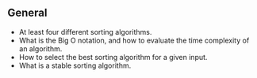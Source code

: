 ## General

- At least four different sorting algorithms.
- What is the Big O notation, and how to evaluate the time complexity of an algorithm.
- How to select the best sorting algorithm for a given input.
- What is a stable sorting algorithm.
